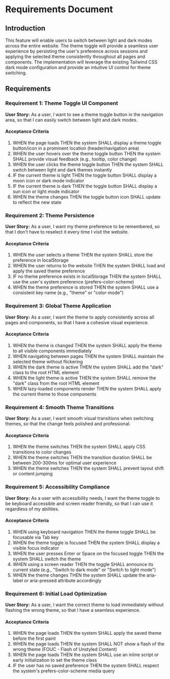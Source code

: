 # Requirements Document

## Introduction

This feature will enable users to switch between light and dark modes across the entire website. The theme toggle will provide a seamless user experience by persisting the user's preference across sessions and applying the selected theme consistently throughout all pages and components. The implementation will leverage the existing Tailwind CSS dark mode configuration and provide an intuitive UI control for theme switching.

## Requirements

### Requirement 1: Theme Toggle UI Component

**User Story:** As a user, I want to see a theme toggle button in the navigation area, so that I can easily switch between light and dark modes.

#### Acceptance Criteria

1. WHEN the page loads THEN the system SHALL display a theme toggle button/icon in a prominent location (header/navigation area)
2. WHEN the user hovers over the theme toggle button THEN the system SHALL provide visual feedback (e.g., tooltip, color change)
3. WHEN the user clicks the theme toggle button THEN the system SHALL switch between light and dark themes instantly
4. IF the current theme is light THEN the toggle button SHALL display a moon icon or dark mode indicator
5. IF the current theme is dark THEN the toggle button SHALL display a sun icon or light mode indicator
6. WHEN the theme changes THEN the toggle button icon SHALL update to reflect the new state

### Requirement 2: Theme Persistence

**User Story:** As a user, I want my theme preference to be remembered, so that I don't have to reselect it every time I visit the website.

#### Acceptance Criteria

1. WHEN the user selects a theme THEN the system SHALL store the preference in localStorage
2. WHEN the user returns to the website THEN the system SHALL load and apply the saved theme preference
3. IF no theme preference exists in localStorage THEN the system SHALL use the user's system preference (prefers-color-scheme)
4. WHEN the theme preference is stored THEN the system SHALL use a consistent key name (e.g., "theme" or "color-mode")

### Requirement 3: Global Theme Application

**User Story:** As a user, I want the theme to apply consistently across all pages and components, so that I have a cohesive visual experience.

#### Acceptance Criteria

1. WHEN the theme is changed THEN the system SHALL apply the theme to all visible components immediately
2. WHEN navigating between pages THEN the system SHALL maintain the selected theme without flickering
3. WHEN the dark theme is active THEN the system SHALL add the "dark" class to the root HTML element
4. WHEN the light theme is active THEN the system SHALL remove the "dark" class from the root HTML element
5. WHEN lazy-loaded components render THEN the system SHALL apply the current theme to those components

### Requirement 4: Smooth Theme Transitions

**User Story:** As a user, I want smooth visual transitions when switching themes, so that the change feels polished and professional.

#### Acceptance Criteria

1. WHEN the theme switches THEN the system SHALL apply CSS transitions to color changes
2. WHEN the theme switches THEN the transition duration SHALL be between 200-300ms for optimal user experience
3. WHEN the theme switches THEN the system SHALL prevent layout shift or content jumping

### Requirement 5: Accessibility Compliance

**User Story:** As a user with accessibility needs, I want the theme toggle to be keyboard accessible and screen reader friendly, so that I can use it regardless of my abilities.

#### Acceptance Criteria

1. WHEN using keyboard navigation THEN the theme toggle SHALL be focusable via Tab key
2. WHEN the theme toggle is focused THEN the system SHALL display a visible focus indicator
3. WHEN the user presses Enter or Space on the focused toggle THEN the system SHALL switch the theme
4. WHEN using a screen reader THEN the toggle SHALL announce its current state (e.g., "Switch to dark mode" or "Switch to light mode")
5. WHEN the theme changes THEN the system SHALL update the aria-label or aria-pressed attribute accordingly

### Requirement 6: Initial Load Optimization

**User Story:** As a user, I want the correct theme to load immediately without flashing the wrong theme, so that I have a seamless experience.

#### Acceptance Criteria

1. WHEN the page loads THEN the system SHALL apply the saved theme before the first paint
2. WHEN the page loads THEN the system SHALL NOT show a flash of the wrong theme (FOUC - Flash of Unstyled Content)
3. WHEN the page loads THEN the system SHALL use an inline script or early initialization to set the theme class
4. IF the user has no saved preference THEN the system SHALL respect the system's prefers-color-scheme media query
